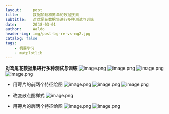 ```yaml
---
layout:     post
title:      数据加载和简单的数据搜索
subtitle:   对鸢尾花数据集进行多种测试与训练
date:       2018-03-01
author:     Waldo
header-img: img/post-bg-re-vs-ng2.jpg
catalog: false
tags:
    - 机器学习
    - matplotlib
---
```


**对鸢尾花数据集进行多种测试与训练**
![image.png](http://upload-images.jianshu.io/upload_images/7216746-dceb2ae1dfa1ce9b.png?imageMogr2/auto-orient/strip%7CimageView2/2/w/1240)
![image.png](http://upload-images.jianshu.io/upload_images/7216746-bc1b826619efd51d.png?imageMogr2/auto-orient/strip%7CimageView2/2/w/1240)
![image.png](http://upload-images.jianshu.io/upload_images/7216746-9b454d2aba6651aa.png?imageMogr2/auto-orient/strip%7CimageView2/2/w/1240)
![image.png](http://upload-images.jianshu.io/upload_images/7216746-9108414bada41133.png?imageMogr2/auto-orient/strip%7CimageView2/2/w/1240)

* 用萼片的前两个特征绘图
![image.png](http://upload-images.jianshu.io/upload_images/7216746-a7fc2c293e9a6975.png?imageMogr2/auto-orient/strip%7CimageView2/2/w/1240)
![image.png](http://upload-images.jianshu.io/upload_images/7216746-a95e7e91243d9884.png?imageMogr2/auto-orient/strip%7CimageView2/2/w/1240)
![image.png](http://upload-images.jianshu.io/upload_images/7216746-dbeafbc06a59bc4d.png?imageMogr2/auto-orient/strip%7CimageView2/2/w/1240)
* 改变散点图样式
![image.png](http://upload-images.jianshu.io/upload_images/7216746-62eb2f9494b32a9a.png?imageMogr2/auto-orient/strip%7CimageView2/2/w/1240)

* 用萼片的后两个特征绘图
![image.png](http://upload-images.jianshu.io/upload_images/7216746-1a43ea08a1e2a2cf.png?imageMogr2/auto-orient/strip%7CimageView2/2/w/1240)
![image.png](http://upload-images.jianshu.io/upload_images/7216746-e1e57f35e7045985.png?imageMogr2/auto-orient/strip%7CimageView2/2/w/1240)
